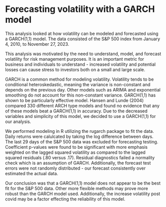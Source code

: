 # Forecasting volatility with a GARCH model

This analysis looked at how volatility can be modeled and forecasted using a GARCH(1,1) model. The data consisted of the S&P 500 index from January 4, 2010, to November 27, 2023.

This analysis was motivated by the need to understand, model, and forecast volatility for risk management purposes. It is an important metric for business and individuals to understand - increased volatility and potential losses can cause stress to investors both on a small and large scale.

GARCH is a common method for modeling volatility. Volatility tends to be conditional heteroskedastic, meaning the variance is non-constant and depends on the previous day. Other models such as ARIMA and exponential smoothing do not account for this non-constant variance. GARCH(1,1) has shown to be particularly effective model. Hansen and Lunde (2004) compared 330 different ARCH type models and found no evidence that any of these models beat a GARCH(1,1) in accuracy. Due to the decreased variables and simplicity of this model, we decided to use a GARCH(1,1) for our analysis.

We performed modeling in R utilizing the rugarch package to fit the data. Daily returns were calulcated by taking the log difference between days. The last 29 days of the S&P 500 data was excluded for forecasting testing. Coefficient p-values were found to be significant with more emphasis weighted on the lagged squared volatility as compared to the lagged squared residuals (.80 versus .17). Residual diagnostics failed a normality check which is an assumption of GARCH. Additionally, the forecast test errors were not randomly distributed - our forecast consistently over estimated the actual data. 

Our conclusion was that a GARCH(1,1) model does not appear to be the best fit for the S&P 500 data. Other more flexible methods may prove more robust than the GARCH model used. Additionally, the increase volatility post covid may be a factor effecting the reliability of this model.